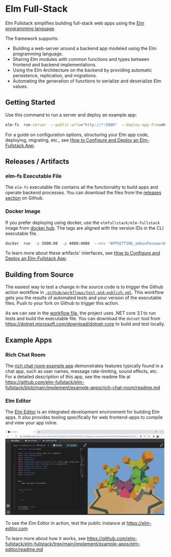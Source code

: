 # Elm Full-Stack

Elm Fullstack simplifies building full-stack web apps using the [Elm programming language](https://elm-lang.org).

The framework supports:

+ Building a web-server around a backend app modeled using the Elm programming language.
+ Sharing Elm modules with common functions and types between frontend and backend implementations.
+ Using the Elm Architecture on the backend by providing automatic persistence, replication, and migrations.
+ Automating the generation of functions to serialize and deserialize Elm values.

## Getting Started

Use this command to run a server and deploy an example app:

```cmd
elm-fs  run-server  --public-urls="http://*:5000"  --deploy-app-from=https://github.com/elm-fullstack/elm-fullstack/tree/557b615e028682f1b45121fe73bf7b4455a6f13b/implement/example-apps/docker-image-default-app
```

For a guide on configuration options, structuring your Elm app code, deploying, migrating, etc., see [How to Configure and Deploy an Elm-Fullstack App](guide/how-to-configure-and-deploy-an-elm-fullstack-app.md).

## Releases / Artifacts

### elm-fs Executable File

The `elm-fs` executable file contains all the functionality to build apps and operate backend processes. You can download the files from the [releases section](https://github.com/elm-fullstack/elm-fullstack/releases) on Github.

### Docker Image

If you prefer deploying using docker, use the `elmfullstack/elm-fullstack` image from [docker hub](https://hub.docker.com/r/elmfullstack/elm-fullstack/tags). The tags are aligned with the version IDs in the CLI executable file.

```cmd
docker  run  -p 5000:80  -p 4000:4000  --env "APPSETTING_adminPassword=test" elmfullstack/elm-fullstack
```

To learn more about these artifacts' interfaces, see [How to Configure and Deploy an Elm-Fullstack App](guide/how-to-configure-and-deploy-an-elm-fullstack-app.md).

## Building from Source

The easiest way to test a change in the source code is to trigger the Github action workflow in [`.github/workflows/test-and-publish.yml`](./.github/workflows/test-and-publish.yml). This workflow gets you the results of automated tests and your version of the executable files. Push to your fork on Github to trigger this action.

As we can see in the [workflow file](./.github/workflows/test-and-publish.yml), the project uses .NET core 3.1 to run tests and build the executable file. You can download the `dotnet` tool from https://dotnet.microsoft.com/download/dotnet-core to build and test locally.

## Example Apps

### Rich Chat Room

The [rich chat room example app](https://github.com/elm-fullstack/elm-fullstack/tree/main/implement/example-apps/rich-chat-room) demonstrates features typically found in a chat app, such as user names, message rate-limiting, sound effects, etc.
For a detailed description of this app, see the readme file at https://github.com/elm-fullstack/elm-fullstack/blob/main/implement/example-apps/rich-chat-room/readme.md

### Elm Editor

The [Elm Editor](https://github.com/elm-fullstack/elm-fullstack/tree/main/implement/example-apps/elm-editor) is an integrated development environment for building Elm apps. It also provides tooling specifically for web frontend-apps to compile and view your app inline.

<a href="https://github.com/elm-fullstack/elm-fullstack/tree/main/implement/example-apps/elm-editor/readme.md">
<img src="./guide/image/2021-03-17-elm-editor-user-interface.png" width="500" />
</a>

To see the Elm Editor in action, test the public instance at https://elm-editor.com

To learn more about how it works, see https://github.com/elm-fullstack/elm-fullstack/tree/main/implement/example-apps/elm-editor/readme.md
